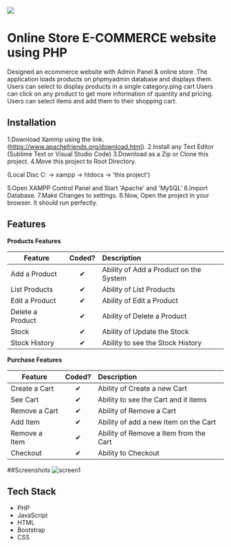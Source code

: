 

![](http://imgur.com/t3teAxi.png)
# Online Store E-COMMERCE website using PHP

 Designed an ecommerce website with Admin Panel & online store
.The application loads products on phpmyadmin database and displays them.
Users can select to display products in a single category.ping cart
Users can click on any product to get more information of quantity and  pricing.  Users can select items and add them to their shopping cart.
## Installation


1.Download Xammp using the link.(https://www.apachefriends.org/download.html).
2.Install any Text Editor (Sublime Text or Visual Studio Code)
3.Download as a Zip or Clone this project.
4.Move this project to Root Directory.
  
  (Local Disc C: -> xampp -> htdocs -> 'this project')

5.Open XAMPP Control Panel and Start 'Apache' and 'MySQL'
6.Import Database.
7.Make Changes to settings.
8.Now, Open the project in your browser. It should run perfectly.    
## Features

<b>Products Features</b>

| Feature  |  Coded?       | Description  |
|----------|:-------------:|:-------------|
| Add a Product | &#10004; | Ability of Add a Product on the System |
| List Products | &#10004; | Ability of List Products |
| Edit a Product | &#10004; | Ability of Edit a Product |
| Delete a Product | &#10004; | Ability of Delete a Product |
| Stock | &#10004; | Ability of Update the Stock |
| Stock History | &#10004; | Ability to see the Stock History |


<b>Purchase Features</b>

| Feature  |  Coded?       | Description  |
|----------|:-------------:|:-------------|
| Create a Cart | &#10004; | Ability of Create a new Cart |
| See Cart | &#10004; | Ability to see the Cart and it items |
| Remove a Cart | &#10004; | Ability of Remove a Cart |
| Add Item | &#10004; | Ability of add a new Item on the Cart |
| Remove a Item | &#10004; | Ability of Remove a Item from the Cart |
| Checkout | &#10004; | Ability to Checkout |

##Screenshots
![screen1](https://user-images.githubusercontent.com/92640408/137637571-742a0eec-3607-4211-9d40-ad2c356208ae.jpg)

## Tech Stack
* PHP
* JavaScript
* HTML
* Bootstrap
* CSS


  
